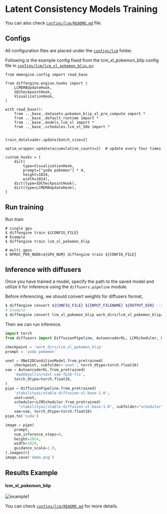 # Latent Consistency Models Training

You can also check [`configs/lcm/README.md`](https://github.com/okotaku/diffengine/tree/main/diffengine/configs/lcm/README.md) file.

## Configs

All configuration files are placed under the [`configs/lcm`](https://github.com/okotaku/diffengine/tree/main/diffengine/configs/lcm/) folder.

Following is the example config fixed from the lcm_xl_pokemon_blip config file in [`configs/lcm/lcm_xl_pokemon_blip.py`](https://github.com/okotaku/diffengine/tree/main/diffengine/configs/lcm/lcm_xl_pokemon_blip.py):

```
from mmengine.config import read_base

from diffengine.engine.hooks import (
    LCMEMAUpdateHook,
    SDCheckpointHook,
    VisualizationHook,
)

with read_base():
    from .._base_.datasets.pokemon_blip_xl_pre_compute import *
    from .._base_.default_runtime import *
    from .._base_.models.lcm_xl import *
    from .._base_.schedules.lcm_xl_50e import *


train_dataloader.update(batch_size=2)

optim_wrapper.update(accumulative_counts=2)  # update every four times

custom_hooks = [
    dict(
        type=VisualizationHook,
        prompt=["yoda pokemon"] * 4,
        height=1024,
        width=1024),
    dict(type=SDCheckpointHook),
    dict(type=LCMEMAUpdateHook),
]
```

## Run training

Run train

```
# single gpu
$ diffengine train ${CONFIG_FILE}
# Example
$ diffengine train lcm_xl_pokemon_blip

# multi gpus
$ NPROC_PER_NODE=${GPU_NUM} diffengine train ${CONFIG_FILE}
```

## Inference with diffusers

Once you have trained a model, specify the path to the saved model and utilize it for inference using the `diffusers.pipeline` module.

Before inferencing, we should convert weights for diffusers format,

```bash
$ diffengine convert ${CONFIG_FILE} ${INPUT_FILENAME} ${OUTPUT_DIR} --save-keys ${SAVE_KEYS}
# Example
$ diffengine convert lcm_xl_pokemon_blip work_dirs/lcm_xl_pokemon_blip/epoch_50.pth work_dirs/lcm_xl_pokemon_blip --save-keys unet
```

Then we can run inference.

```py
import torch
from diffusers import DiffusionPipeline, AutoencoderKL, LCMScheduler, UNet2DConditionModel

checkpoint = 'work_dirs/lcm_xl_pokemon_blip'
prompt = 'yoda pokemon'

unet = UNet2DConditionModel.from_pretrained(
    checkpoint, subfolder='unet', torch_dtype=torch.float16)
vae = AutoencoderKL.from_pretrained(
    'madebyollin/sdxl-vae-fp16-fix',
    torch_dtype=torch.float16,
)
pipe = DiffusionPipeline.from_pretrained(
    'stabilityai/stable-diffusion-xl-base-1.0',
    unet=unet,
    scheduler=LCMScheduler.from_pretrained(
      "stabilityai/stable-diffusion-xl-base-1.0", subfolder="scheduler"),
    vae=vae, torch_dtype=torch.float16)
pipe.to('cuda')

image = pipe(
    prompt,
    num_inference_steps=4,
    height=1024,
    width=1024,
    guidance_scale=1.0,
).images[0]
image.save('demo.png')
```

## Results Example

#### lcm_xl_pokemon_blip

![example1](https://github.com/okotaku/diffengine/assets/24734142/8fd9799d-11a3-4cd1-8f08-f91e9e7cef3c)

You can check [`configs/lcm/README.md`](https://github.com/okotaku/diffengine/tree/main/diffengine/configs/lcm/README.md#results-example) for more details.
